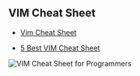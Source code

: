 ## VIM Cheat Sheet

* [Vim Cheat Sheet](https://vim.rtorr.com/)

* [5 Best VIM Cheat Sheet](https://rumorscity.com/2014/08/16/5-best-vim-cheat-sheet/)

![VIM Cheat Sheet for Programmers](https://rumorscity.com/wp-content/uploads/2014/08/10-Best-VIM-Cheat-Sheet-01.jpg)

